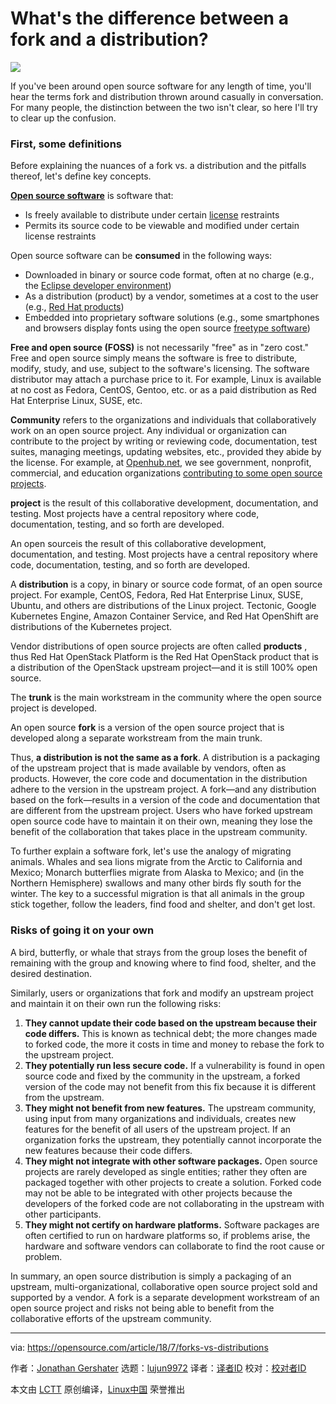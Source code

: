 What's the difference between a fork and a distribution?
======

![](https://opensource.com/sites/default/files/styles/image-full-size/public/lead-images/spoons_forks_520x292_jh.png?itok=DzEzZBuG)

If you've been around open source software for any length of time, you'll hear the terms fork and distribution thrown around casually in conversation. For many people, the distinction between the two isn't clear, so here I'll try to clear up the confusion.

### First, some definitions

Before explaining the nuances of a fork vs. a distribution and the pitfalls thereof, let's define key concepts.

**[Open source software][1]** is software that:

  * Is freely available to distribute under certain [license][2] restraints
  * Permits its source code to be viewable and modified under certain license restraints



Open source software can be **consumed** in the following ways:

  * Downloaded in binary or source code format, often at no charge (e.g., the [Eclipse developer environment][3])
  * As a distribution (product) by a vendor, sometimes at a cost to the user (e.g., [Red Hat products][4])
  * Embedded into proprietary software solutions (e.g., some smartphones and browsers display fonts using the open source [freetype software][5])



**Free and open source (FOSS)** is not necessarily  "free" as in "zero cost." Free and open source simply means the software is free to distribute, modify, study, and use, subject to the software's licensing. The software distributor may attach a purchase price to it. For example, Linux is available at no cost as Fedora, CentOS, Gentoo, etc. or as a paid distribution as Red Hat Enterprise Linux, SUSE, etc.

**Community** refers to the organizations and individuals that collaboratively work on an open source project. Any individual or organization can contribute to the project by writing or reviewing code, documentation, test suites, managing meetings, updating websites, etc., provided they abide by the license. For example, at [Openhub.net][6], we see government, nonprofit, commercial, and education organizations [contributing to some open source projects][7].

**project** is the result of this collaborative development, documentation, and testing. Most projects have a central repository where code, documentation, testing, and so forth are developed.

An open sourceis the result of this collaborative development, documentation, and testing. Most projects have a central repository where code, documentation, testing, and so forth are developed.

A **distribution** is a copy, in binary or source code format, of an open source project. For example, CentOS, Fedora, Red Hat Enterprise Linux, SUSE, Ubuntu, and others are distributions of the Linux project. Tectonic, Google Kubernetes Engine, Amazon Container Service, and Red Hat OpenShift are distributions of the Kubernetes project.

Vendor distributions of open source projects are often called **products** , thus Red Hat OpenStack Platform is the Red Hat OpenStack product that is a distribution of the OpenStack upstream project—and it is still 100% open source.

The **trunk** is the main workstream in the community where the open source project is developed.

An open source **fork** is a version of the open source project that is developed along a separate workstream from the main trunk.

Thus, **a distribution is not the same as a fork**. A distribution is a packaging of the upstream project that is made available by vendors, often as products. However, the core code and documentation in the distribution adhere to the version in the upstream project. A fork—and any distribution based on the fork—results in a version of the code and documentation that are different from the upstream project. Users who have forked upstream open source code have to maintain it on their own, meaning they lose the benefit of the collaboration that takes place in the upstream community.

To further explain a software fork, let's use the analogy of migrating animals. Whales and sea lions migrate from the Arctic to California and Mexico; Monarch butterflies migrate from Alaska to Mexico; and (in the Northern Hemisphere) swallows and many other birds fly south for the winter. The key to a successful migration is that all animals in the group stick together, follow the leaders, find food and shelter, and don't get lost.

### Risks of going it on your own

A bird, butterfly, or whale that strays from the group loses the benefit of remaining with the group and knowing where to find food, shelter, and the desired destination.

Similarly, users or organizations that fork and modify an upstream project and maintain it on their own run the following risks:

  1. **They cannot update their code based on the upstream because their code differs.** This is known as technical debt; the more changes made to forked code, the more it costs in time and money to rebase the fork to the upstream project.
  2. **They potentially run less secure code.** If a vulnerability is found in open source code and fixed by the community in the upstream, a forked version of the code may not benefit from this fix because it is different from the upstream.
  3. **They might not benefit from new features.** The upstream community, using input from many organizations and individuals, creates new features for the benefit of all users of the upstream project. If an organization forks the upstream, they potentially cannot incorporate the new features because their code differs.
  4. **They might not integrate with other software packages.** Open source projects are rarely developed as single entities; rather they often are packaged together with other projects to create a solution. Forked code may not be able to be integrated with other projects because the developers of the forked code are not collaborating in the upstream with other participants.
  5. **They might not certify on hardware platforms.** Software packages are often certified to run on hardware platforms so, if problems arise, the hardware and software vendors can collaborate to find the root cause or problem.



In summary, an open source distribution is simply a packaging of an upstream, multi-organizational, collaborative open source project sold and supported by a vendor. A fork is a separate development workstream of an open source project and risks not being able to benefit from the collaborative efforts of the upstream community.

--------------------------------------------------------------------------------

via: https://opensource.com/article/18/7/forks-vs-distributions

作者：[Jonathan Gershater][a]
选题：[lujun9972](https://github.com/lujun9972)
译者：[译者ID](https://github.com/译者ID)
校对：[校对者ID](https://github.com/校对者ID)

本文由 [LCTT](https://github.com/LCTT/TranslateProject) 原创编译，[Linux中国](https://linux.cn/) 荣誉推出

[a]:https://opensource.com/users/jgershat
[1]:https://opensource.com/resources/what-open-source
[2]:https://opensource.com/tags/licensing
[3]:https://www.eclipse.org/che/getting-started/download/
[4]:https://access.redhat.com/downloads
[5]:https://www.freetype.org/
[6]:http://openhub.net
[7]:https://www.openhub.net/explore/orgs
